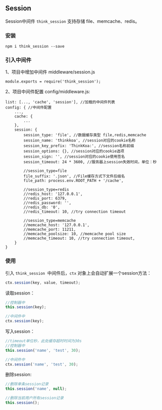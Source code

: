## Session

Session中间件 `think_session` 支持存储 file、memcache、redis。

### 安装

```
npm i think_session --save
```

### 引入中间件

1、项目中增加中间件 middleware/session.js
```
module.exports = require('think_session');
```

2、项目中间件配置 config/middleware.js:
```
list: [..., 'cache', 'session'], //加载的中间件列表
config: { //中间件配置
    ...,
    cache: {
        ...
    },
    session: {
        session_type: 'file', //数据缓存类型 file,redis,memcache
        session_name: 'thinkkoa', //session对应的cookie名称
        session_key_prefix: 'ThinkKoa:', //session名称前缀
        session_options: {}, //session对应的cookie选项
        session_sign: '', //session对应的cookie使用签名
        session_timeout: 24 * 3600, //服务器上session失效时间，单位：秒

        //session_type=file
        file_suffix: '.json', //File缓存方式下文件后缀名
        file_path: process.env.ROOT_PATH + '/cache',

        //session_type=redis
        //redis_host: '127.0.0.1',
        //redis_port: 6379,
        //redis_password: '',
        //redis_db: '0',
        //redis_timeout: 10, //try connection timeout

        //session_type=memcache
        //memcache_host: '127.0.0.1',
        //memcache_port: 11211,
        //memcache_poolsize: 10, //memcache pool size
        //memcache_timeout: 10, //try connection timeout,
    }
}
```
### 使用

引入 `think_session `中间件后，`ctx` 对象上会自动扩展一个session方法：

```js
ctx.session(key, value, timeout);
```

读取session：

```js
//控制器中
this.session(key);

//中间件中
ctx.session(key);
```

写入session：

```js
//timeout单位秒，此处缓存超时时间为30s
//控制器中
this.session('name', 'test', 30);

//中间件中
ctx.session('name', 'test', 30);
```

删除session:

```js
//删除单条session记录
this.session('name', null);

//删除当前用户所有session记录
this.session();
```
